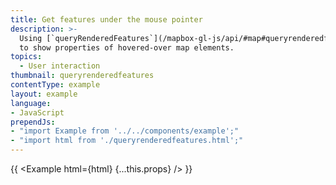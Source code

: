 ```yaml
---
title: Get features under the mouse pointer
description: >-
  Using [`queryRenderedFeatures`](/mapbox-gl-js/api/#map#queryrenderedfeatures)
  to show properties of hovered-over map elements.
topics:
  - User interaction
thumbnail: queryrenderedfeatures
contentType: example
layout: example
language:
- JavaScript
prependJs:
- "import Example from '../../components/example';"
- "import html from './queryrenderedfeatures.html';"
---
```


{{ <Example html={html} {...this.props} /> }}
